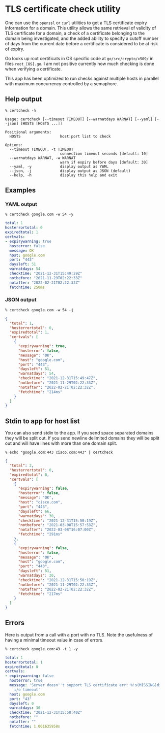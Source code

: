 # TLS certificate check utility

One can use the `openssl` or `curl` utilities to get a TLS certificate expiry
information for a domain. This utility allows the same retrieval of validity of
TLS certificate for a domain, a check of a certificate belonging to the domain
being investigated, and the added ability to specify a cutoff number of days
from the current date before a certificate is considered to be at risk of
expiry.

Go looks up root certificats in OS specific code at `go/src/crypto/x509/` in
files `root_[OS].go`. I am not positive currently how much checking is done when
verifying a certificate.

This app has been optimized to run checks against multiple hosts in parallel with
maximum concurrency controlled by a semaphore.

## Help output

`% certcheck -h`
```
Usage: certcheck [--timeout TIMEOUT] [--warnatdays WARNAT] [--yaml] [--json] [HOSTS [HOSTS ...]]

Positional arguments:
  HOSTS                  host:port list to check

Options:
  --timeout TIMEOUT, -t TIMEOUT
                         connection timeout seconds [default: 10]
  --warnatdays WARNAT, -w WARNAT
                         warn if expiry before days [default: 30]
  --yaml, -y             display output as YAML
  --json, -j             display output as JSON (default)
  --help, -h             display this help and exit
```

## Examples

### YAML output

`% certcheck google.com -w 54 -y`
```yaml
total: 1
hosterrortotal: 0
expiredtotal: 1
certvals:
- expirywarning: true
  hosterror: false
  message: OK
  host: google.com
  port: "443"
  daysleft: 51
  warnatdays: 54
  checktime: "2021-12-31T15:49:29Z"
  notbefore: "2021-11-29T02:22:33Z"
  notafter: "2022-02-21T02:22:32Z"
  fetchtime: 250ms
```

### JSON output

`% certcheck google.com -w 54 -j`
```json
{
  "total": 1,
  "hosterrortotal": 0,
  "expiredtotal": 1,
  "certvals": [
    {
      "expirywarning": true,
      "hosterror": false,
      "message": "OK",
      "host": "google.com",
      "port": "443",
      "daysleft": 51,
      "warnatdays": 54,
      "checktime": "2021-12-31T15:49:47Z",
      "notbefore": "2021-11-29T02:22:33Z",
      "notafter": "2022-02-21T02:22:32Z",
      "fetchtime": "214ms"
    }
  ]
}
```

## Stdin to app for host list

You can also send stdin to the app. If you send space separated domains they
will be split out. If you send newline delimited domains they will be split out
and will have lines with more than one domain split.

`% echo "google.com:443 cisco.com:443" | certcheck`
```json
{
  "total": 2,
  "hosterrortotal": 0,
  "expiredtotal": 0,
  "certvals": [
    {
      "expirywarning": false,
      "hosterror": false,
      "message": "OK",
      "host": "cisco.com",
      "port": "443",
      "daysleft": 66,
      "warnatdays": 30,
      "checktime": "2021-12-31T15:50:19Z",
      "notbefore": "2021-03-08T15:57:58Z",
      "notafter": "2022-03-08T16:07:00Z",
      "fetchtime": "291ms"
    },
    {
      "expirywarning": false,
      "hosterror": false,
      "message": "OK",
      "host": "google.com",
      "port": "443",
      "daysleft": 51,
      "warnatdays": 30,
      "checktime": "2021-12-31T15:50:19Z",
      "notbefore": "2021-11-29T02:22:33Z",
      "notafter": "2022-02-21T02:22:32Z",
      "fetchtime": "217ms"
    }
  ]
}
```

## Errors

Here is output from a call with a port with no TLS. Note the usefulness of
having a minimal timeout value in case of errors.

`% certcheck google.com:43 -t 1 -y`
```YAML
total: 1
hosterrortotal: 1
expiredtotal: 0
certvals:
- expirywarning: false
  hosterror: true
  message: 'Server doesn''t support TLS certificate err: %!s(MISSING)dial tcp 142.251.41.78:43:
    i/o timeout'
  host: google.com
  port: "43"
  daysleft: 0
  warnatdays: 30
  checktime: "2021-12-31T15:50:40Z"
  notbefore: ""
  notafter: ""
  fetchtime: 1.001635958s
```